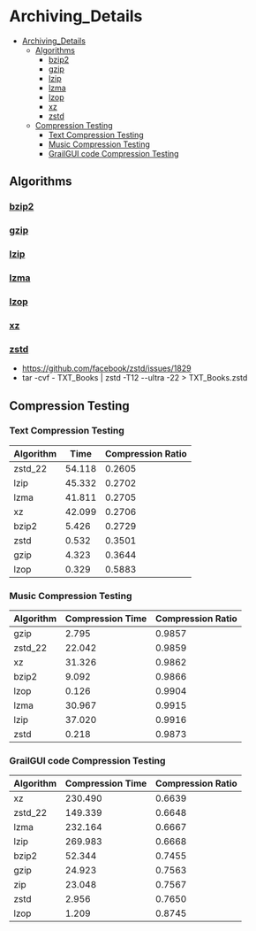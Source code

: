# Archiving_Details

- [Archiving_Details](#archiving_details)
  - [Algorithms](#algorithms)
    - [bzip2](#bzip2)
    - [gzip](#gzip)
    - [lzip](#lzip)
    - [lzma](#lzma)
    - [lzop](#lzop)
    - [xz](#xz)
    - [zstd](#zstd)
  - [Compression Testing](#compression-testing)
    - [Text Compression Testing](#text-compression-testing)
    - [Music Compression Testing](#music-compression-testing)
    - [GrailGUI code Compression Testing](#grailgui-code-compression-testing)

## Algorithms

### [bzip2](http://manpages.ubuntu.com/manpages/jammy/en/man1/bzip2.1.html)

### [gzip](http://manpages.ubuntu.com/manpages/jammy/en/man1/gzip.1.html)

### [lzip](https://linux.die.net/man/1/lzip)

### [lzma](http://manpages.ubuntu.com/manpages/jammy/en/man1/xz.1.html)

### [lzop](http://manpages.ubuntu.com/manpages/jammy/en/man1/lzop.1.html)

### [xz](http://manpages.ubuntu.com/manpages/jammy/en/man1/xz.1.html)

### [zstd](http://manpages.ubuntu.com/manpages/jammy/en/man1/zstd.1.html)

- <https://github.com/facebook/zstd/issues/1829>
- tar -cvf - TXT_Books  | zstd -T12 --ultra -22 > TXT_Books.zstd

<!-- TODO add decompression speed -->

## Compression Testing

### Text Compression Testing

| Algorithm | Time | Compression Ratio |
| ---------- | ---- | ----------------- |
| zstd_22 | 54.118 | 0.2605 |
| lzip    | 45.332 | 0.2702 |
| lzma    | 41.811 | 0.2705 |
| xz      | 42.099 | 0.2706 |
| bzip2   |  5.426 | 0.2729 |
| zstd    |  0.532 | 0.3501 |
| gzip    |  4.323 | 0.3644 |
| lzop    |  0.329 | 0.5883 |

### Music Compression Testing

| Algorithm | Compression Time | Compression Ratio |
| ---------- | ---- | ----------------- |
| gzip    |  2.795 | 0.9857 |
| zstd_22 | 22.042 | 0.9859 |
| xz      | 31.326 | 0.9862 |
| bzip2   |  9.092 | 0.9866 |
| lzop    |  0.126 | 0.9904 |
| lzma    | 30.967 | 0.9915 |
| lzip    | 37.020 | 0.9916 |
| zstd    |  0.218 | 0.9873 |

### GrailGUI code Compression Testing

| Algorithm | Compression Time | Compression Ratio |
| ---------- | ---- | ----------------- |
| xz      | 230.490 | 0.6639 |
| zstd_22 | 149.339 | 0.6648 |
| lzma    | 232.164 | 0.6667 |
| lzip    | 269.983 | 0.6668 |
| bzip2   | 52.344  | 0.7455 |
| gzip    | 24.923  | 0.7563 |
| zip     | 23.048  | 0.7567 |
| zstd    | 2.956   | 0.7650 |
| lzop    | 1.209   | 0.8745 |

<!-- TODO add video Compression Test-->
